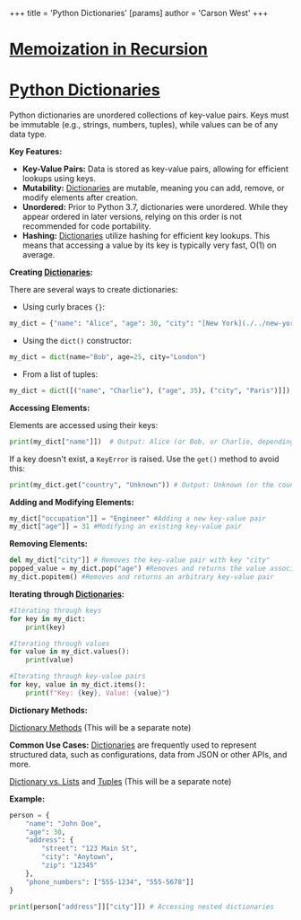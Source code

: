 +++
 title = 'Python Dictionaries'
[params]
	author = 'Carson West'
+++
# [Memoization in Recursion](./../memoization-in-recursion/)
# [Python Dictionaries](./../python-dictionaries/) 
Python dictionaries are unordered collections of key-value pairs.  Keys must be immutable (e.g., strings, numbers, tuples), while values can be of any data type.

**Key Features:**

* **Key-Value Pairs:**  Data is stored as key-value pairs, allowing for efficient lookups using keys.
* **Mutability:** [Dictionaries](./../dictionaries/) are mutable, meaning you can add, remove, or modify elements after creation.
* **Unordered:**  Prior to Python 3.7, dictionaries were unordered.  While they appear ordered in later versions, relying on this order is not recommended for code portability.
* **Hashing:** [Dictionaries](./../dictionaries/) utilize hashing for efficient key lookups.  This means that accessing a value by its key is typically very fast, O(1) on average.


**Creating [Dictionaries](./../dictionaries/):**

There are several ways to create dictionaries:

* Using curly braces `{}`:

```python
my_dict = {"name": "Alice", "age": 30, "city": "[New York](./../new-york/)"}
```

* Using the `dict()` constructor:

```python
my_dict = dict(name="Bob", age=25, city="London")
```

* From a list of tuples:

```python
my_dict = dict([("name", "Charlie"), ("age", 35), ("city", "Paris")]])
```


**Accessing Elements:**

Elements are accessed using their keys:

```python
print(my_dict["name"]])  # Output: Alice (or Bob, or Charlie, depending on which creation method above was used)
```

If a key doesn't exist, a `KeyError` is raised.  Use the `get()` method to avoid this:

```python
print(my_dict.get("country", "Unknown")) # Output: Unknown (or the country if it exists)
```

**Adding and Modifying Elements:**

```python
my_dict["occupation"]] = "Engineer" #Adding a new key-value pair
my_dict["age"]] = 31 #Modifying an existing key-value pair
```

**Removing Elements:**

```python
del my_dict["city"]] # Removes the key-value pair with key "city"
popped_value = my_dict.pop("age") #Removes and returns the value associated with the key "age"
my_dict.popitem() #Removes and returns an arbitrary key-value pair
```

**Iterating through [Dictionaries](./../dictionaries/):**

```python
#Iterating through keys
for key in my_dict:
    print(key)

#Iterating through values
for value in my_dict.values():
    print(value)

#Iterating through key-value pairs
for key, value in my_dict.items():
    print(f"Key: {key}, Value: {value}")
```

**Dictionary Methods:**

[Dictionary Methods](./../dictionary-methods/)  (This will be a separate note)

**Common Use Cases:**
 [Dictionaries](./../dictionaries/) are frequently used to represent structured data, such as configurations, data from JSON or other APIs, and more.

[Dictionary vs. Lists](./../dictionary-vs.-lists/) and [Tuples](./../tuples/) (This will be a separate note)


**Example:**

```python
person = {
    "name": "John Doe",
    "age": 30,
    "address": {
        "street": "123 Main St",
        "city": "Anytown",
        "zip": "12345"
    },
    "phone_numbers": ["555-1234", "555-5678"]]
}

print(person["address"]]["city"]]) # Accessing nested dictionaries
```
